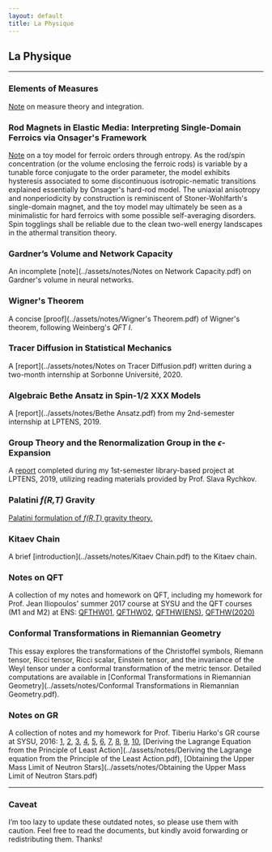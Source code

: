 ```yaml
---
layout: default
title: La Physique
---
```


## La Physique

---

### Elements of Measures
[Note](../assets/notes/Measures.pdf) on measure theory and integration.

### Rod Magnets in Elastic Media: Interpreting Single-Domain Ferroics via Onsager's Framework  
[Note](https://arxiv.org/abs/2206.01811) on a toy model for ferroic orders through entropy. As the rod/spin concentration (or the volume enclosing the ferroic rods) is variable by a tunable force conjugate to the order parameter, the model exhibits hysteresis associated to some discontinuous isotropic-nematic transitions explained essentially by Onsager's hard-rod model. The uniaxial anisotropy and nonperiodicity by construction is reminiscent of Stoner-Wohlfarth's single-domain magnet, and the toy model may ultimately be seen as a minimalistic for hard ferroics with some possible self-averaging disorders. Spin togglings shall be reliable due to the clean two-well energy landscapes in the athermal transition theory.

### Gardner’s Volume and Network Capacity  
An incomplete [note](../assets/notes/Notes on Network Capacity.pdf) on Gardner's volume in neural networks.

### Wigner's Theorem
A concise [proof](../assets/notes/Wigner's Theorem.pdf) of Wigner's theorem, following Weinberg's *QFT I*.

### Tracer Diffusion in Statistical Mechanics  
A [report](../assets/notes/Notes on Tracer Diffusion.pdf) written during a two-month internship at Sorbonne Université, 2020.

### Algebraic Bethe Ansatz in Spin-1/2 XXX Models
A [report](../assets/notes/Bethe Ansatz.pdf) from my 2nd-semester internship at LPTENS, 2019.

### Group Theory and the Renormalization Group in the *ϵ*-Expansion 
A [report](../assets/notes/Group_Theory_and_the_Renormalization_Group_in_the_Epsilon_Expansion.pdf) completed during my 1st-semester library-based project at LPTENS, 2019, utilizing reading materials provided by Prof. Slava Rychkov.

### Palatini *f(R,T)* Gravity  
[Palatini formulation of *f(R,T)* gravity theory.](https://link.springer.com/article/10.1140/epjc/s10052-018-5923-9)

### Kitaev Chain
A brief [introduction](../assets/notes/Kitaev Chain.pdf) to the Kitaev chain.

### Notes on QFT  
A collection of my notes and homework on QFT, including my homework for Prof. Jean Iliopoulos' summer 2017 course at SYSU and the QFT courses (M1 and M2) at ENS: [QFTHW01](../assets/notes/QFTHW01.pdf), [QFTHW02](../assets/notes/QFTHW02.pdf), [QFTHW(ENS)](../assets/notes/QFTHW(ENS).pdf), [QFTHW(2020)](../assets/notes/QFTHW(2020).pdf)

### Conformal Transformations in Riemannian Geometry  
This essay explores the transformations of the Christoffel symbols, Riemann tensor, Ricci tensor, Ricci scalar, Einstein tensor, and the invariance of the Weyl tensor under a conformal transformation of the metric tensor. Detailed computations are available in [Conformal Transformations in Riemannian Geometry](../assets/notes/Conformal Transformations in Riemannian Geometry.pdf).

### Notes on GR  
A collection of notes and my homework for Prof. Tiberiu Harko's GR course at SYSU, 2016: [1](../assets/notes/01.pdf), [2](../assets/notes/02.pdf), [3](../assets/notes/03.pdf), [4](../assets/notes/04.pdf), [5](../assets/notes/05.pdf), [6](../assets/notes/06.pdf), [7](../assets/notes/07.pdf), [8](../assets/notes/08.pdf), [9](../assets/notes/09.pdf), [10](../assets/notes/10.pdf), [Deriving the Lagrange Equation from the Principle of Least Action](../assets/notes/Deriving the Lagrange equation from the Principle of the Least Action.pdf), [Obtaining the Upper Mass Limit of Neutron Stars](../assets/notes/Obtaining the Upper Mass Limit of Neutron Stars.pdf)

---

### Caveat
I’m too lazy to update these outdated notes, so please use them with caution. Feel free to read the documents, but kindly avoid forwarding or redistributing them. Thanks!
